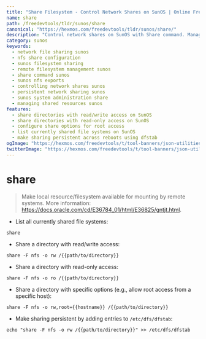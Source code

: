 ```yaml
---
title: "Share Filesystem - Control Network Shares on SunOS | Online Free DevTools by Hexmos"
name: share
path: /freedevtools/tldr/sunos/share
canonical: "https://hexmos.com/freedevtools/tldr/sunos/share/"
description: "Control network shares on SunOS with Share command. Manage NFS exports, set permissions, and make resources available over the network. Free online tool, no registration required."
category: sunos
keywords:
  - network file sharing sunos
  - nfs share configuration
  - sunos filesystem sharing
  - remote filesystem management sunos
  - share command sunos
  - sunos nfs exports
  - controlling network shares sunos
  - persistent network sharing sunos
  - sunos system administration share
  - managing shared resources sunos
features:
  - share directories with read/write access on SunOS
  - share directories with read-only access on SunOS
  - configure share options for root access
  - list currently shared file systems on SunOS
  - make sharing persistent across reboots using dfstab
ogImage: "https://hexmos.com/freedevtools/t/tool-banners/json-utilities-banner.png"
twitterImage: "https://hexmos.com/freedevtools/t/tool-banners/json-utilities-banner.png"
---
```


# share

> Make local resource/filesystem available for mounting by remote systems.
> More information: <https://docs.oracle.com/cd/E36784_01/html/E36825/gntjt.html>.

- List all currently shared file systems:

`share`

- Share a directory with read/write access:

`share -F nfs -o rw /{{path/to/directory}}`

- Share a directory with read-only access:

`share -F nfs -o ro /{{path/to/directory}}`

- Share a directory with specific options (e.g., allow root access from a specific host):

`share -F nfs -o rw,root={{hostname}} /{{path/to/directory}}`

- Make sharing persistent by adding entries to `/etc/dfs/dfstab`:

`echo "share -F nfs -o rw /{{path/to/directory}}" >> /etc/dfs/dfstab`
